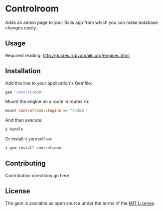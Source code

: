 # Controlroom
Adds an admin page to your Rails app from which you can make database changes easily.

## Usage
Required reading: http://guides.rubyonrails.org/engines.html

## Installation
Add this line to your application's Gemfile:

```ruby
gem 'controlroom'
```

Mount the engine on a route in routes.rb:

```ruby
mount Controlroom::Engine => "/admin"
```

And then execute:
```bash
$ bundle
```

Or install it yourself as:
```bash
$ gem install controlroom
```

## Contributing
Contribution directions go here.

## License
The gem is available as open source under the terms of the [MIT License](http://opensource.org/licenses/MIT).
